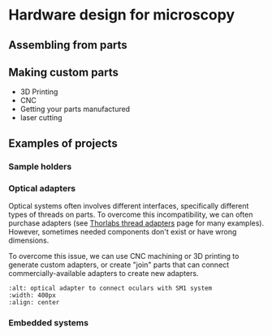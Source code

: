 # Hardware design for microscopy



## Assembling from parts

## Making custom parts
- 3D Printing
- CNC
- Getting your parts manufactured
- laser cutting

## Examples of projects

### Sample holders


### Optical adapters

Optical systems often involves different interfaces, specifically different types of threads on parts. To overcome this incompatibility, we can often purchase adapters (see [Thorlabs thread adapters](https://www.thorlabs.com/navigation.cfm?guide_id=2327) page for many examples). However, sometimes needed components don't exist or have wrong dimensions.

To overcome this issue, we can use CNC machining or 3D printing to generate custom adapters, or create "join" parts that can connect commercially-available adapters to create new adapters.

```{image} ../../static/optical-adapter.png
:alt: optical adapter to connect oculars with SM1 system
:width: 400px
:align: center
```


### Embedded systems
